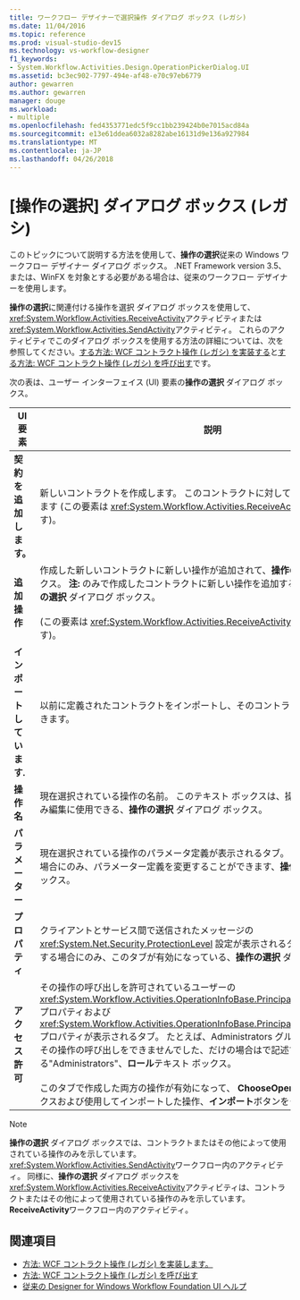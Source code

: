 ```yaml
---
title: ワークフロー デザイナーで選択操作 ダイアログ ボックス (レガシ)
ms.date: 11/04/2016
ms.topic: reference
ms.prod: visual-studio-dev15
ms.technology: vs-workflow-designer
f1_keywords:
- System.Workflow.Activities.Design.OperationPickerDialog.UI
ms.assetid: bc3ec902-7797-494e-af48-e70c97eb6779
author: gewarren
ms.author: gewarren
manager: douge
ms.workload:
- multiple
ms.openlocfilehash: fed4353771edc5f9cc1bb239424b0e7015acd84a
ms.sourcegitcommit: e13e61ddea6032a8282abe16131d9e136a927984
ms.translationtype: MT
ms.contentlocale: ja-JP
ms.lasthandoff: 04/26/2018
---
```

# <a name="choose-operation-dialog-box-legacy"></a>[操作の選択] ダイアログ ボックス (レガシ)

このトピックについて説明する方法を使用して、**操作の選択**従来の Windows ワークフロー デザイナー ダイアログ ボックス。 .NET Framework version 3.5、または、WinFX を対象とする必要がある場合は、従来のワークフロー デザイナーを使用します。

 **操作の選択**に関連付ける操作を選択 ダイアログ ボックスを使用して、<xref:System.Workflow.Activities.ReceiveActivity>アクティビティまたは<xref:System.Workflow.Activities.SendActivity>アクティビティ。 これらのアクティビティでこのダイアログ ボックスを使用する方法の詳細については、次を参照してください。[する方法: WCF コントラクト操作 (レガシ) を実装する](../workflow-designer/how-to-implement-a-windows-communication-foundation-contract-operation-legacy.md)と[する方法: WCF コントラクト操作 (レガシ) を呼び出す](../workflow-designer/how-to-invoke-a-windows-communication-foundation-contract-operation-legacy.md)です。

 次の表は、ユーザー インターフェイス (UI) 要素の**操作の選択** ダイアログ ボックス。

|UI 要素|説明|
|----------------|-----------------|
|**契約を追加します。**|新しいコントラクトを作成します。 このコントラクトに対して新しい操作を定義できます  (この要素は <xref:System.Workflow.Activities.ReceiveActivity> でのみ使用されます)。|
|**追加操作**|作成した新しいコントラクトに新しい操作が追加されて、**操作の選択** ダイアログ ボックス。 **注:** のみで作成したコントラクトに新しい操作を追加することができます、**操作の選択** ダイアログ ボックス。 <br /><br /> (この要素は <xref:System.Workflow.Activities.ReceiveActivity> でのみ使用されます)。|
|**インポートしています.**|以前に定義されたコントラクトをインポートし、そのコントラクトから操作を選択できます。|
|**操作名**|現在選択されている操作の名前。 このテキスト ボックスは、操作を作成した場合にのみ編集に使用できる、**操作の選択** ダイアログ ボックス。|
|**パラメーター**|現在選択されている操作のパラメータ定義が表示されるタブ。 **注:** で操作を作成する場合にのみ、パラメーター定義を変更することができます、**操作の選択** ダイアログ ボックス。|
|**プロパティ**|クライアントとサービス間で送信されたメッセージの <xref:System.Net.Security.ProtectionLevel> 設定が表示されるタブ。 **注:** で操作を作成する場合にのみ、このタブが有効になっている、**操作の選択** ダイアログ ボックス。|
|**アクセス許可**|その操作の呼び出しを許可されているユーザーの <xref:System.Workflow.Activities.OperationInfoBase.PrincipalPermissionName%2A> プロパティおよび <xref:System.Workflow.Activities.OperationInfoBase.PrincipalPermissionRole%2A> プロパティが表示されるタブ。 たとえば、Administrators グループからユーザーは、その操作の呼び出しをできませんでした、だけの場合はで記述する"Administrators"、**ロール**テキスト ボックス。<br /><br /> このタブで作成した両方の操作が有効になって、 **ChooseOperation**  ダイアログ ボックスおよび使用してインポートした操作、**インポート**ボタンをクリックします。|

> [!NOTE]
> **操作の選択** ダイアログ ボックスでは、コントラクトまたはその他によって使用されている操作のみを示しています。<xref:System.Workflow.Activities.SendActivity>ワークフロー内のアクティビティ。 同様に、**操作の選択** ダイアログ ボックスを<xref:System.Workflow.Activities.ReceiveActivity>アクティビティは、コントラクトまたはその他によって使用されている操作のみを示しています。 **ReceiveActivity**ワークフロー内のアクティビティ。

## <a name="see-also"></a>関連項目

- [方法: WCF コントラクト操作 (レガシ) を実装します。](../workflow-designer/how-to-implement-a-windows-communication-foundation-contract-operation-legacy.md)
- [方法: WCF コントラクト操作 (レガシ) を呼び出す](../workflow-designer/how-to-invoke-a-windows-communication-foundation-contract-operation-legacy.md)
- [従来の Designer for Windows Workflow Foundation UI ヘルプ](../workflow-designer/legacy-designer-for-windows-workflow-foundation-ui-help.md)
